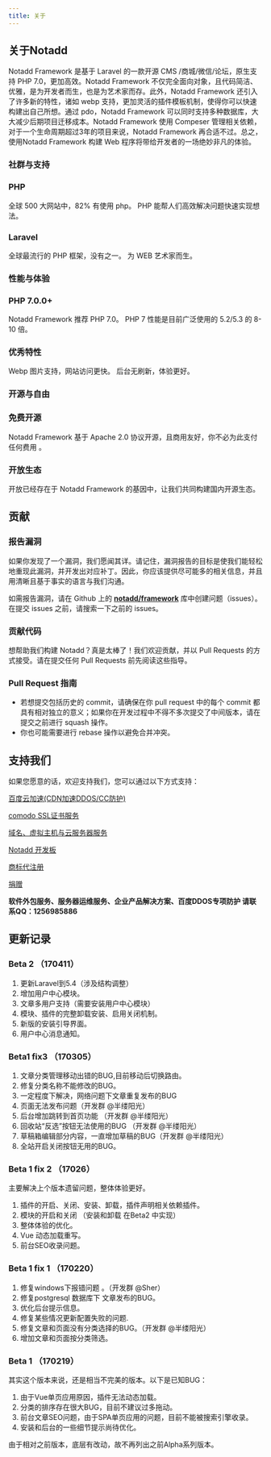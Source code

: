 ```yaml
---
title: 关于
---
```


## 关于Notadd

Notadd Framework 是基于 Laravel 的一款开源 CMS /商城/微信/论坛，原生支持 PHP 7.0，更加高效。Notadd Framework 不仅完全面向对象，且代码简洁、优雅，是为开发者而生，也是为艺术家而存。此外，Notadd Framework 还引入了许多新的特性，诸如 webp 支持，更加灵活的插件模板机制，使得你可以快速构建出自己所想。通过 pdo，Notadd Framework 可以同时支持多种数据库，大大减少后期项目迁移成本。Notadd Framework 使用 Compeser 管理相关依赖，对于一个生命周期超过3年的项目来说，Notadd Framework 再合适不过。总之，使用Notadd Framework 构建 Web 程序将带给开发者的一场绝妙非凡的体验。

### 社群与支持

### PHP

全球 500 大网站中，82% 有使用 php。
PHP 能帮人们高效解决问题快速实现想法。

### Laravel

全球最流行的 PHP 框架，没有之一。
为 WEB 艺术家而生。

### 性能与体验

### PHP 7.0.0+

Notadd Framework 推荐 PHP 7.0。
PHP 7 性能是目前广泛使用的 5.2/5.3 的 8-10 倍。

### 优秀特性

Webp 图片支持，网站访问更快。
后台无刷新，体验更好。

### 开源与自由

### 免费开源

Notadd Framework 基于 Apache 2.0 协议开源，且商用友好，你不必为此支付任何费用 。

### 开放生态

开放已经存在于 Notadd Framework 的基因中，让我们共同构建国内开源生态。

## 贡献

### 报告漏洞

如果你发现了一个漏洞，我们愿闻其详。请记住，漏洞报告的目标是使我们能轻松地重现此漏洞，并开发出对应补丁。因此，你应该提供尽可能多的相关信息，并且用清晰且基于事实的语言与我们沟通。

如需报告漏洞，请在 Github 上的 **[notadd/framework](https://github.com/notadd/framework)** 库中创建问题（issues）。在提交 issues 之前，请搜索一下之前的 issues。

### 贡献代码

想帮助我们构建 Notadd？真是太棒了！我们欢迎贡献，并以 Pull Requests 的方式接受。请在提交任何 Pull Requests 前先阅读这些指导。

### Pull Request 指南

* 若想提交包括历史的 commit，请确保在你 pull request 中的每个 commit 都具有相对独立的意义；如果你在开发过程中不得不多次提交了中间版本，请在提交之前进行 squash 操作。
* 你也可能需要进行 rebase 操作以避免合并冲突。

## 支持我们

如果您愿意的话，欢迎支持我们，您可以通过以下方式支持：

[百度云加速(CDN加速DDOS/CC防护)](https://item.taobao.com/item.htm?id=531570249578)

[comodo SSL证书服务](https://item.taobao.com/item.htm?id=545850275264)

[域名、虚拟主机与云服务器服务](http://www.90data.com)

[Notadd 开发板](https://item.taobao.com/item.htm?id=545798837768)

[商标代注册](https://item.taobao.com/item.htm?id=536696169091)

[捐赠](https://git.oschina.net/notadd/notadd?donate=true)


**软件外包服务、服务器运维服务、企业产品解决方案、百度DDOS专项防护 请联系QQ：1256985886**


## 更新记录


### Beta 2 （170411）

1. 更新Laravel到5.4（涉及结构调整）
2. 增加用户中心模块。
3. 文章多用户支持（需要安装用户中心模块）
4. 模块、插件的完整卸载安装、启用关闭机制。
5. 新版的安装引导界面。
6. 用户中心消息通知。

### Beta1 fix3 （170305）
1. 文章分类管理移动出错的BUG,目前移动后切换路由。
2. 修复分类名称不能修改的BUG。
3. 一定程度下解决，网络问题下文章重复发布的BUG
4. 页面无法发布问题（开发群 @半缕阳光）
5. 后台增加跳转到首页功能 （开发群 @半缕阳光）
6. 回收站“反选”按钮无法使用的BUG （开发群 @半缕阳光）
7. 草稿箱编辑部分内容，一直增加草稿的BUG（开发群 @半缕阳光）
8. 全站开启关闭按钮无用的BUG。

### Beta 1 fix 2 （17026）

主要解决上个版本遗留问题，整体体验更好。
1. 插件的开启、关闭、安装、卸载，插件声明相关依赖插件。
2. 模块的开启和关闭 （安装和卸载 在Beta2 中实现）
3. 整体体验的优化。
4. Vue 动态加载重写。
5. 前台SEO收录问题。

### Beta 1 fix 1 （170220）

1. 修复windows下报错问题 。（开发群 @Sher）
2. 修复postgresql 数据库下 文章发布的BUG。
3. 优化后台提示信息。
4. 修复某些情况更新配置失败的问题.
5. 修复文章和页面没有分类选择的BUG。（开发群 @半缕阳光）
6. 增加文章和页面按分类筛选。


###  Beta 1 （170219）

其实这个版本来说，还是相当不完美的版本。以下是已知BUG：
1. 由于Vue单页应用原因，插件无法动态加载。
2. 分类的排序存在很大BUG，目前不建议过多拖动。
3. 前台文章SEO问题，由于SPA单页应用的问题，目前不能被搜索引擎收录。
4. 安装和后台的一些细节提示尚待优化。

由于相对之前版本，底层有改动，故不再列出之前Alpha系列版本。
